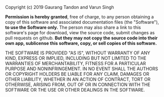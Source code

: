 Copyright (c) 2019 Gaurang Tandon and Varun Singh

**Permission is hereby granted**, free of charge, to any person obtaining a copy
of this software and associated documentation files (the "Software"),
**to use the Software only.** The person may also share a link to this software's
page for download, view the source code, submit changes as pull requests on github.
**But they may not copy the source code into their own app, sublicense this
software, copy, or sell copies of this software.**

THE SOFTWARE IS PROVIDED "AS IS", WITHOUT WARRANTY OF ANY KIND, EXPRESS OR
IMPLIED, INCLUDING BUT NOT LIMITED TO THE WARRANTIES OF MERCHANTABILITY,
FITNESS FOR A PARTICULAR PURPOSE AND NONINFRINGEMENT. IN NO EVENT SHALL THE
AUTHORS OR COPYRIGHT HOLDERS BE LIABLE FOR ANY CLAIM, DAMAGES OR OTHER
LIABILITY, WHETHER IN AN ACTION OF CONTRACT, TORT OR OTHERWISE, ARISING FROM,
OUT OF OR IN CONNECTION WITH THE SOFTWARE OR THE USE OR OTHER DEALINGS IN THE
SOFTWARE.
